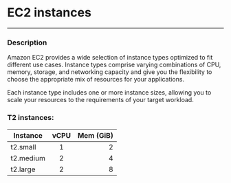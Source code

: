 # EC2 instances
-----------------------------------------------------

### Description

Amazon EC2 provides a wide selection of instance types optimized to fit different use cases. Instance types comprise varying combinations of CPU, memory, storage, and networking capacity and give you the flexibility to choose the appropriate mix of resources for your applications.

Each instance type includes one or more instance sizes, allowing you to scale your resources to the requirements of your target workload.

### T2 instances:

| Instance        | vCPU           | Mem (GiB)  |
| --------------- |:--------------:| ----------:|
| t2.small        |        1       |      2     |
| t2.medium       |        2       |      4     |
| t2.large        |        2       |      8     |
